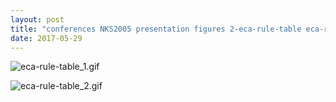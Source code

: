 ```yaml
---
layout: post
title: "conferences NKS2005 presentation figures 2-eca-rule-table eca-rule-table.nb"
date: 2017-05-29
---
```


![eca-rule-table_1.gif](../../../assets/2017/05/29/eca-rule-table-500px/eca-rule-table_1.gif)

![eca-rule-table_2.gif](../../../assets/2017/05/29/eca-rule-table-500px/eca-rule-table_2.gif)

